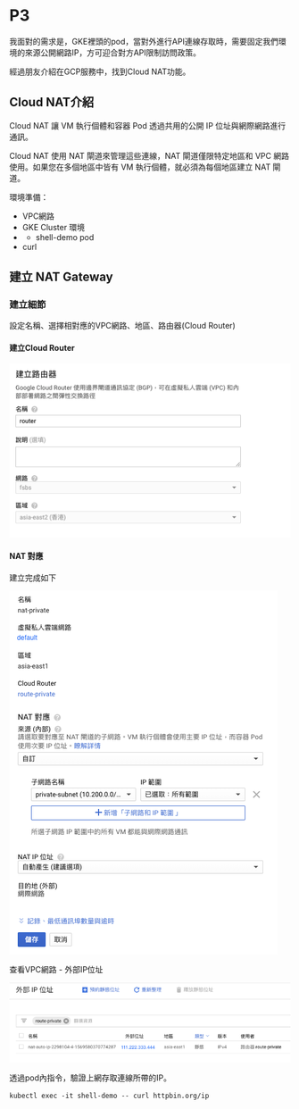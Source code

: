# P3

我面對的需求是，GKE裡頭的pod，當對外進行API連線存取時，需要固定我們環境的來源公開網路IP，方可迎合對方API限制訪問政策。

經過朋友介紹在GCP服務中，找到Cloud NAT功能。

## Cloud NAT介紹

Cloud NAT 讓 VM 執行個體和容器 Pod 透過共用的公開 IP 位址與網際網路進行通訊。

Cloud NAT 使用 NAT 閘道來管理這些連線，NAT 閘道僅限特定地區和 VPC 網路使用。如果您在多個地區中皆有 VM 執行個體，就必須為每個地區建立 NAT 閘道。

環境準備：

* VPC網路
* GKE Cluster 環境
* * shell-demo pod
* curl

## 建立 NAT Gateway

### 建立細節

設定名稱、選擇相對應的VPC網路、地區、路由器\(Cloud Router\)

#### 建立Cloud Router

![](../.gitbook/assets/image%20%281%29.png)

#### NAT 對應

建立完成如下

![](../.gitbook/assets/ying-mu-kuai-zhao-20190927-xia-wu-6.55.34.png)

查看VPC網路 - 外部IP位址

![](../.gitbook/assets/ying-mu-kuai-zhao-20190927-xia-wu-6.59.50.png)

透過pod內指令，驗證上網存取連線所帶的IP。

```text
kubectl exec -it shell-demo -- curl httpbin.org/ip
```

